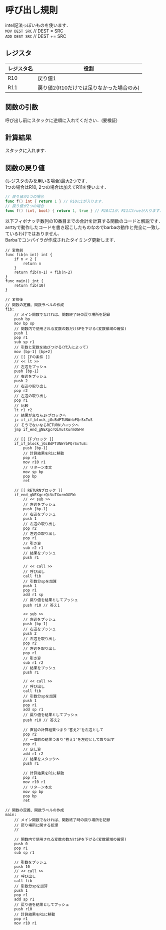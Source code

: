 # 呼び出し規則
intel記法っぽいものを使います．  
`MOV DEST SRC` // DEST = SRC  
`ADD DEST SRC` // DEST += SRC  


## レジスタ
| レジスタ名 | 役割                      |
|-----|-------------------------|
| R10 | 戻り値1                    |
| R11 | 戻り値2(R10だけでは足りなかった場合のみ) |


## 関数の引数
呼び出し前にスタックに逆順に入れてください．(要検証)

## 計算結果
スタックに入れます．
## 関数の戻り値
(レジスタのみを用いる場合)最大2つです．  
1つの場合はR10, 2つの場合は加えてR11を使います．  
```go
// 戻り値が1つの場合
func f() int { return 1 } // R10に1が入ります．
// 戻り値が2つの場合
func f() (int, bool) { return 1, true } // R10に1が，R11にtrueが入ります．
```

以下フィボナッチ数列の10番目までの合計を計算する関数のコードと解説です．  
arrttyで動作したコードを書き起こしたものなのでbarbaの動作と完全に一致しているわけではありません．  
Barbaでコンパイラが作成されたタイミング更新します．
```text
// 変換前
func fib(n int) int {
	if n < 2 {
		return n
	}
	return fib(n-1) + fib(n-2)
}
func main() int {
	return fib(10)
}
```
```text
// 変換後
// 関数の定義、関数ラベルの作成
fib:
	// メイン関数でなければ、関数終了時の戻り場所を記録
	push bp
	mov bp sp
	// 関数内で使用される変数の数だけSPを下げる(変数領域の確保)
	push 1
	pop r1
	sub sp r1
	// 引数と変数を結びつける(代入によって)
	mov [bp-1] [bp+2]
	// [[ IFの条件 ]]
	// << lt >>
	// 左辺をプッシュ
	push [bp-1]
	// 右辺をプッシュ
	push 2
	// 右辺の取り出し
	pop r2
	// 左辺の取り出し
	pop r1
	// 比較
	lt r1 r2
	// 結果が真ならIFブロックへ
    jz if_if_block_jGcBdPTUNWrbPQrSxTuS
	// そうでないならRETURNブロックへ
    jmp if_end_gNEXgcrQiVuTXurmOGFW

	// [[ IFブロック ]]
	if_if_block_jGcBdPTUNWrbPQrSxTuS:
		push [bp-1]
		// 計算結果をR1に移動
		pop r1
		mov r10 r1
		// リターン本文
		mov sp bp
		pop bp
		ret
	
	// [[ RETURNブロック ]]
	if_end_gNEXgcrQiVuTXurmOGFW:
		// << sub >>
		// 左辺をプッシュ
		push [bp-1]
		// 右辺をプッシュ
		push 1
		// 右辺の取り出し
		pop r2
		// 左辺の取り出し
		pop r1
		// 引き算
		sub r2 r1
		// 結果をプッシュ
		push r1

		// << call >>
		// 呼び出し
		call fib
		// 引数分spを加算
		push 1
		pop r1
		add r1 sp
		// 戻り値を結果としてプッシュ
		push r10 // 答え1

		<< sub >>
		// 左辺をプッシュ
		push [bp-1]
		// 右辺をプッシュ
		push 2
		// 右辺を取り出し
		pop r2
		// 左辺を取り出し
		pop r1
		// 引き算
		sub r1 r2
		// 結果をプッシュ
		push r1

		// << call >>
		// 呼び出し
		call fib
		// 引数分spを加算
		push 1
		pop r1
		add sp r1
		// 戻り値を結果としてプッシュ
		push r10 // 答え2

		// 直前の計算結果つまり'答え2'を右辺として
		pop r2
		// 一個前の結果つまり'答え1'を左辺として取り出す
		pop r1
		// 足し算
		add r1 r2
		// 結果をスタックへ
		push r1

		// 計算結果をR1に移動
		pop r1
		mov r10 r1
		// リターン本文
		mov sp bp
		pop bp
		ret

// 関数の定義、関数ラベルの作成
main:
	// メイン関数でなければ、関数終了時の戻り場所を記録
	// 戻り場所に関する処理
	// 

	// 関数内で使用される変数の数だけSPを下げる(変数領域の確保)
	push 0
	pop r1
	sub sp r1
	
	// 引数をプッシュ
	push 10
	// << call >>
	// 呼び出し
	call fib
	// 引数分spを加算
	push 1
	pop r1
	add sp r1
	// 戻り値を結果としてプッシュ
	push r10
	// 計算結果をR1に移動
	pop r1
	mov r10 r1
```